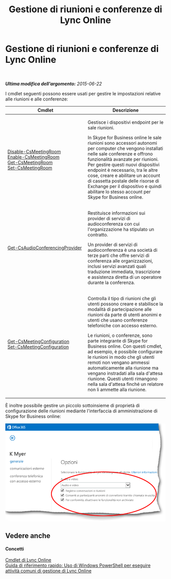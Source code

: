 ﻿---
title: Gestione di riunioni e conferenze di Lync Online
TOCTitle: Gestione di riunioni e conferenze di Lync Online
ms:assetid: a4d0c070-4df2-47df-a1e2-6ce62600a287
ms:mtpsurl: https://technet.microsoft.com/it-it/library/Dn362833(v=OCS.15)
ms:contentKeyID: 56269946
ms.date: 08/24/2015
mtps_version: v=OCS.15
ms.translationtype: HT
---

# Gestione di riunioni e conferenze di Lync Online

 

_**Ultima modifica dell'argomento:** 2015-06-22_

I cmdlet seguenti possono essere usati per gestire le impostazioni relative alle riunioni e alle conferenze:


<table>
<colgroup>
<col style="width: 50%" />
<col style="width: 50%" />
</colgroup>
<thead>
<tr class="header">
<th>Cmdlet</th>
<th>Descrizione</th>
</tr>
</thead>
<tbody>
<tr class="odd">
<td><p><a href="disable-csmeetingroom.md">Disable-CsMeetingRoom</a><br />
<a href="enable-csmeetingroom.md">Enable-CsMeetingRoom</a><br />
<a href="get-csmeetingroom.md">Get-CsMeetingRoom</a><br />
<a href="set-csmeetingroom.md">Set-CsMeetingRoom</a></p></td>
<td><p>Gestisce i dispositivi endpoint per le sale riunioni.</p>
<p>In Skype for Business online le sale riunioni sono accessori autonomi per computer che vengono installati nelle sale conferenze e offrono funzionalità avanzate per riunioni. Per gestire questi nuovi dispositivi endpoint è necessario, tra le altre cose, creare e abilitare un account di cassetta postale delle risorse di Exchange per il dispositivo e quindi abilitare lo stesso account per Skype for Business online.</p></td>
</tr>
<tr class="even">
<td><p><a href="get-csaudioconferencingprovider.md">Get-CsAudioConferencingProvider</a></p></td>
<td><p>Restituisce informazioni sui provider di servizi di audioconferenza con cui l'organizzazione ha stipulato un contratto.</p>
<p>Un provider di servizi di audioconferenza è una società di terze parti che offre servizi di conferenza alle organizzazioni, inclusi servizi avanzati quali traduzione immediata, trascrizione e assistenza diretta di un operatore durante la conferenza.</p></td>
</tr>
<tr class="odd">
<td><p><a href="get-csmeetingconfiguration.md">Get-CsMeetingConfiguration</a><br />
<a href="set-csmeetingconfiguration.md">Set-CsMeetingConfiguration</a></p></td>
<td><p>Controlla il tipo di riunioni che gli utenti possono creare e stabilisce la modalità di partecipazione alle riunioni da parte di utenti anonimi e utenti che usano conferenze telefoniche con accesso esterno.</p>
<p>Le riunioni, o conferenze, sono parte integrante di Skype for Business online. Con questi cmdlet, ad esempio, è possibile configurare le riunioni in modo che gli utenti remoti non vengano ammessi automaticamente alla riunione ma vengano instradati alla sala d'attesa riunione. Questi utenti rimangono nella sala d'attesa finché un relatore non li ammette alla riunione.</p></td>
</tr>
</tbody>
</table>


È inoltre possibile gestire un piccolo sottoinsieme di proprietà di configurazione delle riunioni mediante l'interfaccia di amministrazione di Skype for Business online:

![Proprietà delle opzioni generali dell'Interfaccia di amministrazione di Lync](images/Dn362833.acf90793-7ee4-4faf-b791-f149dd5df2a5(OCS.15).png "Proprietà delle opzioni generali dell'Interfaccia di amministrazione di Lync")

## Vedere anche

#### Concetti

[Cmdlet di Lync Online](the-skype-for-business-online-cmdlets.md)  
[Guida di riferimento rapido: Uso di Windows PowerShell per eseguire attività comuni di gestione di Lync Online](quick-reference-using-windows-powershell-to-do-common-skype-for-business-online-management-tasks.md)

